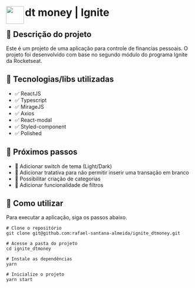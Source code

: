 # <img src="https://nextlevelweek.com/favicon.ico" align="left" height="48" width="48" > dt money | Ignite

## :memo: Descrição do projeto
Este é um projeto de uma aplicação para controle de financias pessoais. O projeto foi desenvolvido com base no segundo módulo do programa Ignite da Rocketseat.

## :wrench: Tecnologias/libs utilizadas
* :white_check_mark: ReactJS
* :white_check_mark: Typescript
* :white_check_mark: MirageJS
* :white_check_mark: Axios
* :white_check_mark: React-modal
* :white_check_mark: Styled-component
* :white_check_mark: Polished

## :pushpin: Próximos passos
* :black_square_button: Adicionar switch de tema (Light/Dark)
* :black_square_button: Adicionar tratativa para não permitir inserir uma transação em branco
* :black_square_button: Possibilitar criação de categorias
* :black_square_button: Adicionar funcionalidade de filtros

## :rocket: Como utilizar
Para executar a aplicação, siga os passos abaixo.
```
# Clone o repositório
git clone git@github.com:rafael-santana-almeida/ignite_dtmoney.git

# Acesse a pasta do projeto
cd ignite_dtmoney

# Instale as dependências
yarn

# Inicialize o projeto
yarn start
```
